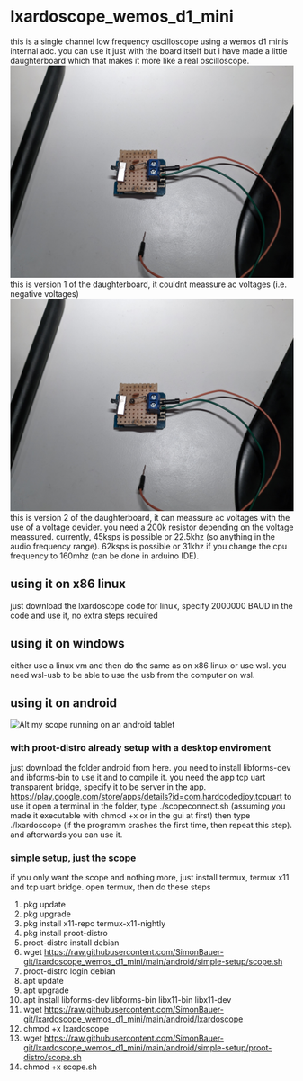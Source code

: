 # lxardoscope_wemos_d1_mini
this is a single channel low frequency oscilloscope using a wemos d1 minis internal adc. you can use it just with the board itself but i have made a little daughterboard which that makes it more like a real oscilloscope.
![Alt the little daughterboard on the wemos board (v1,not able to meassure ac)](https://raw.githubusercontent.com/SimonBauer-git/lxardoscope_wemos_d1_mini/main/schematic/image_1.jpg)
this is version 1 of the daughterboard, it couldnt meassure ac voltages (i.e. negative voltages)
![Alt the little daughterboard on the wemos board (v1,not able to meassure ac)](https://raw.githubusercontent.com/SimonBauer-git/lxardoscope_wemos_d1_mini/main/schematic/image_1.jpg)
this is version 2 of the daughterboard, it can meassure ac voltages with the use of a voltage devider. you need a 200k resistor depending on the voltage meassured.
currently, 45ksps is possible or 22.5khz (so anything in the audio frequency range). 62ksps is possible or 31khz if you change the cpu frequency to 160mhz (can be done in arduino IDE).
## using it on x86 linux
just download the lxardoscope code for linux, specify 2000000 BAUD in the code and use it, no extra steps required
## using it on windows
either use a linux vm and then do the same as on x86 linux or use wsl. you need wsl-usb to be able to use the usb from the computer on wsl.
## using it on android
![Alt my scope running on an android tablet](https://raw.githubusercontent.com/SimonBauer-git/lxardoscope_wemos_d1_mini/main/PXL_20240212_120237860.MV.jpg)
### with proot-distro already setup with a desktop enviroment
just download the folder android from here. you need to install libforms-dev and ibforms-bin to use it and to compile it. you need the app tcp uart transparent bridge, specify it to be server in the app.
https://play.google.com/store/apps/details?id=com.hardcodedjoy.tcpuart
to use it open a terminal in the folder, type ./scopeconnect.sh (assuming you made it executable with chmod +x or in the gui at first) then type ./lxardoscope (if the programm crashes the first time, then repeat this step). and afterwards you can use it.
### simple setup, just the scope
if you only want the scope and nothing more, just install termux, termux x11 and tcp uart bridge. open termux, then do these steps

1. pkg update
2. pkg upgrade
3. pkg install x11-repo termux-x11-nightly
4. pkg install proot-distro
5. proot-distro install debian
6. wget https://raw.githubusercontent.com/SimonBauer-git/lxardoscope_wemos_d1_mini/main/android/simple-setup/scope.sh
7. proot-distro login debian
8. apt update
9. apt upgrade
10. apt install libforms-dev libforms-bin libx11-bin libx11-dev
11. wget https://raw.githubusercontent.com/SimonBauer-git/lxardoscope_wemos_d1_mini/main/android/lxardoscope 
12. chmod +x lxardoscope
13. wget https://raw.githubusercontent.com/SimonBauer-git/lxardoscope_wemos_d1_mini/main/android/simple-setup/proot-distro/scope.sh
14. chmod +x scope.sh
